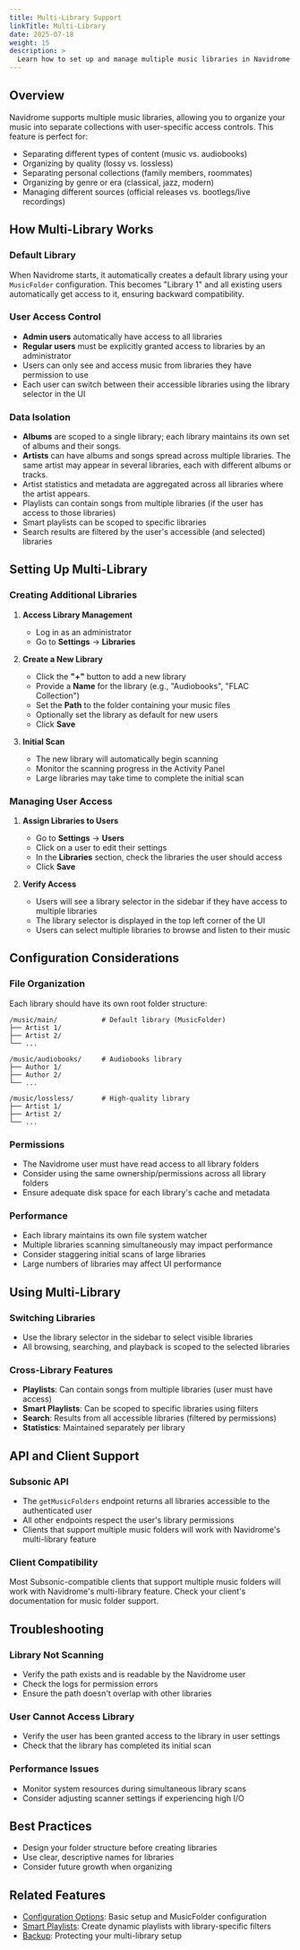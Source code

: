 ```yaml
---
title: Multi-Library Support
linkTitle: Multi-Library
date: 2025-07-18
weight: 15
description: >
  Learn how to set up and manage multiple music libraries in Navidrome with user-specific access controls.
---
```


## Overview

Navidrome supports multiple music libraries, allowing you to organize your music into separate collections with user-specific access controls. This feature is perfect for:

- Separating different types of content (music vs. audiobooks)
- Organizing by quality (lossy vs. lossless)
- Separating personal collections (family members, roommates)
- Organizing by genre or era (classical, jazz, modern)
- Managing different sources (official releases vs. bootlegs/live recordings)

## How Multi-Library Works

### Default Library

When Navidrome starts, it automatically creates a default library using your `MusicFolder` configuration. This becomes "Library 1" and all existing users automatically get access to it, ensuring backward compatibility.

### User Access Control

- **Admin users** automatically have access to all libraries
- **Regular users** must be explicitly granted access to libraries by an administrator
- Users can only see and access music from libraries they have permission to use
- Each user can switch between their accessible libraries using the library selector in the UI

### Data Isolation

- **Albums** are scoped to a single library; each library maintains its own set of albums and their songs.
- **Artists** can have albums and songs spread across multiple libraries. The same artist may appear in several libraries, each with different albums or tracks.
- Artist statistics and metadata are aggregated across all libraries where the artist appears.
- Playlists can contain songs from multiple libraries (if the user has access to those libraries)
- Smart playlists can be scoped to specific libraries
- Search results are filtered by the user's accessible (and selected) libraries

## Setting Up Multi-Library

### Creating Additional Libraries

1. **Access Library Management**

   - Log in as an administrator
   - Go to **Settings** → **Libraries**

2. **Create a New Library**

   - Click the **"+"** button to add a new library
   - Provide a **Name** for the library (e.g., "Audiobooks", "FLAC Collection")
   - Set the **Path** to the folder containing your music files
   - Optionally set the library as default for new users
   - Click **Save**

3. **Initial Scan**
   - The new library will automatically begin scanning
   - Monitor the scanning progress in the Activity Panel
   - Large libraries may take time to complete the initial scan

### Managing User Access

1. **Assign Libraries to Users**

   - Go to **Settings** → **Users**
   - Click on a user to edit their settings
   - In the **Libraries** section, check the libraries the user should access
   - Click **Save**

2. **Verify Access**
   - Users will see a library selector in the sidebar if they have access to multiple libraries
   - The library selector is displayed in the top left corner of the UI
   - Users can select multiple libraries to browse and listen to their music

## Configuration Considerations

### File Organization

Each library should have its own root folder structure:

```
/music/main/           # Default library (MusicFolder)
├── Artist 1/
├── Artist 2/
└── ...

/music/audiobooks/     # Audiobooks library
├── Author 1/
├── Author 2/
└── ...

/music/lossless/       # High-quality library
├── Artist 1/
├── Artist 2/
└── ...
```

### Permissions

- The Navidrome user must have read access to all library folders
- Consider using the same ownership/permissions across all library folders
- Ensure adequate disk space for each library's cache and metadata

### Performance

- Each library maintains its own file system watcher
- Multiple libraries scanning simultaneously may impact performance
- Consider staggering initial scans of large libraries
- Large numbers of libraries may affect UI performance

## Using Multi-Library

### Switching Libraries

- Use the library selector in the sidebar to select visible libraries
- All browsing, searching, and playback is scoped to the selected libraries

### Cross-Library Features

- **Playlists**: Can contain songs from multiple libraries (user must have access)
- **Smart Playlists**: Can be scoped to specific libraries using filters
- **Search**: Results from all accessible libraries (filtered by permissions)
- **Statistics**: Maintained separately per library

## API and Client Support

### Subsonic API

- The `getMusicFolders` endpoint returns all libraries accessible to the authenticated user
- All other endpoints respect the user's library permissions
- Clients that support multiple music folders will work with Navidrome's multi-library feature

### Client Compatibility

Most Subsonic-compatible clients that support multiple music folders will work with Navidrome's multi-library feature. Check your client's documentation for music folder support.

## Troubleshooting

### Library Not Scanning

- Verify the path exists and is readable by the Navidrome user
- Check the logs for permission errors
- Ensure the path doesn't overlap with other libraries

### User Cannot Access Library

- Verify the user has been granted access to the library in user settings
- Check that the library has completed its initial scan

### Performance Issues

- Monitor system resources during simultaneous library scans
- Consider adjusting scanner settings if experiencing high I/O

## Best Practices

- Design your folder structure before creating libraries
- Use clear, descriptive names for libraries
- Consider future growth when organizing

## Related Features

- [Configuration Options](/docs/usage/configuration-options/): Basic setup and MusicFolder configuration
- [Smart Playlists](/docs/usage/smartplaylists/): Create dynamic playlists with library-specific filters
- [Backup](/docs/usage/backup/): Protecting your multi-library setup
